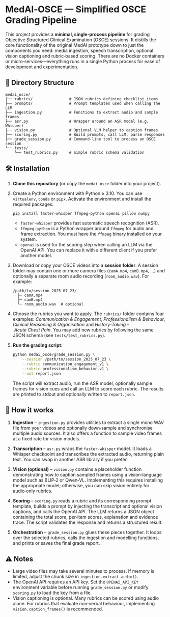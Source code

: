 # MedAI‑OSCE — Simplified OSCE Grading Pipeline

This project provides a **minimal, single‑process pipeline** for grading
Objective Structured Clinical Examination (OSCE) sessions.  It distills
the core functionality of the original MedAI prototype down to just the
components you need: media ingestion, speech transcription, optional
vision captioning and rubric‑based scoring.  There are no Docker
containers or micro‑services—everything runs in a single Python
process for ease of development and experimentation.

## 📂 Directory Structure

```
medai_osce/
├── rubrics/                # JSON rubrics defining checklist items
├── prompts/                # Prompt templates used when calling the LLM
├── ingestion.py            # Functions to extract audio and sample frames
├── asr.py                  # Wrapper around an ASR model (e.g. Whisper)
├── vision.py               # Optional VLM helper to caption frames
├── scoring.py              # Build prompts, call LLM, parse responses
├── grade_session.py        # Command‑line tool to process an OSCE session
└── tests/
    └── test_rubrics.py     # Simple rubric schema validation
```

## 🛠️  Installation

1. **Clone this repository** (or copy the `medai_osce` folder into your
   project).
2. Create a Python environment with Python ≥ 3.10.  You can use
   `virtualenv`, `conda` or `pipx`.  Activate the environment and
   install the required packages:

   ```bash
   pip install faster-whisper ffmpeg-python openai pillow numpy
   ```

   * `faster-whisper` provides fast automatic speech recognition (ASR).
   * `ffmpeg-python` is a Python wrapper around `ffmpeg` for audio and
     frame extraction.  You must have the `ffmpeg` binary installed on
     your system.
   * `openai` is used for the scoring step when calling an LLM via the
     OpenAI API.  You can replace it with a different client if you
     prefer another model.

3. Download or copy your OSCE videos into a **session folder**.  A
   session folder may contain one or more camera files (`camA.mp4`,
   `camB.mp4`, …) and optionally a separate room audio recording
   (`room_audio.wav`).  For example:

   ```
   /path/to/session_2025_07_23/
     ├─ camA.mp4
     ├─ camB.mp4
     └─ room_audio.wav  # optional
   ```

4. Choose the rubrics you want to apply.  The `rubrics/` folder
   contains four examples: *Communication & Engagement*,
   *Professionalism & Behaviour*, *Clinical Reasoning & Organisation* and
   *History‑Taking – Acute Chest Pain*.  You may add new rubrics by
   following the same JSON schema (see `tests/test_rubrics.py`).

5. **Run the grading script**:

   ```bash
   python medai_osce/grade_session.py \
       --session /path/to/session_2025_07_23 \
       --rubric communication_engagement_v1 \
       --rubric professionalism_behavior_v1 \
       --out report.json
   ```

   The script will extract audio, run the ASR model, optionally sample
   frames for vision cues and call an LLM to score each rubric.  The
   results are printed to stdout and optionally written to `report.json`.

## 🧠  How it works

1. **Ingestion** – `ingestion.py` provides utilities to extract a
   single mono WAV file from your videos and optionally down‑sample and
   synchronise multiple audio sources.  It also offers a function to
   sample video frames at a fixed rate for vision models.

2. **Transcription** – `asr.py` wraps the `faster-whisper` model.  It
   loads a Whisper checkpoint and transcribes the extracted audio,
   returning plain text.  You can swap in another ASR library if you
   prefer.

3. **Vision (optional)** – `vision.py` contains a placeholder function
   demonstrating how to caption sampled frames using a vision‑language
   model such as BLIP‑2 or Qwen‑VL.  Implementing this requires
   installing the appropriate model; otherwise, you can skip vision
   entirely for audio‑only rubrics.

4. **Scoring** – `scoring.py` reads a rubric and its corresponding
   prompt template, builds a prompt by injecting the transcript and
   optional vision captions, and calls the OpenAI API.  The LLM returns
   a JSON object containing the total score, per‑item scores,
   explanation and evidence trace.  The script validates the response
   and returns a structured result.

5. **Orchestration** – `grade_session.py` glues these pieces together.
   It loops over the selected rubrics, calls the ingestion and
   modelling functions, and prints or saves the final grade report.

## ⚠️  Notes

* Large video files may take several minutes to process.  If memory is
  limited, adjust the chunk size in `ingestion.extract_audio()`.
* The OpenAI API requires an API key.  Set the `OPENAI_API_KEY`
  environment variable before running `grade_session.py` or modify
  `scoring.py` to load the key from a file.
* Vision captioning is optional.  Many rubrics can be scored using
  audio alone.  For rubrics that evaluate non‑verbal behaviour,
  implementing `vision.caption_frames()` is recommended.

